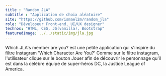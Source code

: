 ```yaml
---
title : "Random JLA"
subtitle : "Application de choix aléatoire"
site: "https://github.com/ismael2m/random_jla"
role: "Dévelopeur Front-end, UI/UX designer"
technos: "HTML, CSS, JS(vanilla), Bootstrap"
featuredImage: ../../static/img/jla.jpg
---
```


Which JLA's member are you? est une petite application qui s'inspire du filtre Instagram 'Which Character Are You?'
Comme sur le filtre instagram, l'utilisateur clique sur le bouton Jouer afin de découvrir le personnage qu'il est dans la célèbre équipe de super-héros DC, la Justice League of America.